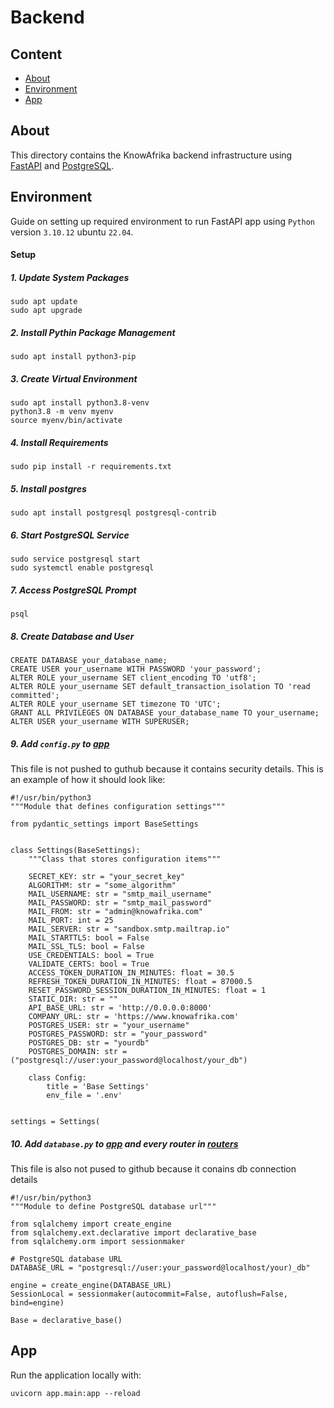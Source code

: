 # Backend

## Content

* [About](#about)
* [Environment](#environment)
* [App](#app)

## About

This directory contains the KnowAfrika backend
infrastructure using [FastAPI](https://fastapi.tiangolo.com/)
and [PostgreSQL](https://www.postgresql.org/).

## Environment

Guide on setting up required environment to run
FastAPI app using `Python` version `3.10.12` ubuntu
`22.04`.

#### Setup
##### 1. Update System Packages
```
sudo apt update
sudo apt upgrade
```
##### 2. Install Pythin Package Management
```
sudo apt install python3-pip
```
##### 3. Create Virtual Environment
```
sudo apt install python3.8-venv
python3.8 -m venv myenv
source myenv/bin/activate
```
##### 4. Install Requirements
```
sudo pip install -r requirements.txt
```
##### 5. Install postgres
```
sudo apt install postgresql postgresql-contrib
```
##### 6. Start PostgreSQL Service
```
sudo service postgresql start
sudo systemctl enable postgresql
```
##### 7. Access PostgreSQL Prompt
```
psql
```
##### 8. Create Database and User
```
CREATE DATABASE your_database_name;
CREATE USER your_username WITH PASSWORD 'your_password';
ALTER ROLE your_username SET client_encoding TO 'utf8';
ALTER ROLE your_username SET default_transaction_isolation TO 'read committed';
ALTER ROLE your_username SET timezone TO 'UTC';
GRANT ALL PRIVILEGES ON DATABASE your_database_name TO your_username;
ALTER USER your_username WITH SUPERUSER;
```
##### 9. Add `config.py` to [app](./app)
This file is not pushed to guthub because it contains
security details. This is an example of how it should look like:
```
#!/usr/bin/python3
"""Module that defines configuration settings"""

from pydantic_settings import BaseSettings


class Settings(BaseSettings):
    """Class that stores configuration items"""

    SECRET_KEY: str = "your_secret_key"
    ALGORITHM: str = "some_algorithm"
    MAIL_USERNAME: str = "smtp_mail_username"
    MAIL_PASSWORD: str = "smtp_mail_password"
    MAIL_FROM: str = "admin@knowafrika.com"
    MAIL_PORT: int = 25
    MAIL_SERVER: str = "sandbox.smtp.mailtrap.io"
    MAIL_STARTTLS: bool = False
    MAIL_SSL_TLS: bool = False
    USE_CREDENTIALS: bool = True
    VALIDATE_CERTS: bool = True
    ACCESS_TOKEN_DURATION_IN_MINUTES: float = 30.5
    REFRESH_TOKEN_DURATION_IN_MINUTES: float = 87000.5
    RESET_PASSWORD_SESSION_DURATION_IN_MINUTES: float = 1
    STATIC_DIR: str = ""
    API_BASE_URL: str = 'http://0.0.0.0:8000'
    COMPANY_URL: str = 'https://www.knowafrika.com'
    POSTGRES_USER: str = "your_username"
    POSTGRES_PASSWORD: str = "your_password"
    POSTGRES_DB: str = "yourdb"
    POSTGRES_DOMAIN: str = ("postgresql://user:your_password@localhost/your_db")

    class Config:
        title = 'Base Settings'
        env_file = '.env'


settings = Settings(
```
##### 10. Add `database.py` to [app](./app) and every router in [routers](./app/routers)
This file is also not pused to github because it conains db connection details
```
#!/usr/bin/python3
"""Module to define PostgreSQL database url"""

from sqlalchemy import create_engine
from sqlalchemy.ext.declarative import declarative_base
from sqlalchemy.orm import sessionmaker

# PostgreSQL database URL
DATABASE_URL = "postgresql://user:your_password@localhost/your)_db"

engine = create_engine(DATABASE_URL)
SessionLocal = sessionmaker(autocommit=False, autoflush=False, bind=engine)

Base = declarative_base()
```

## App

Run the application locally with:
```
uvicorn app.main:app --reload
```
